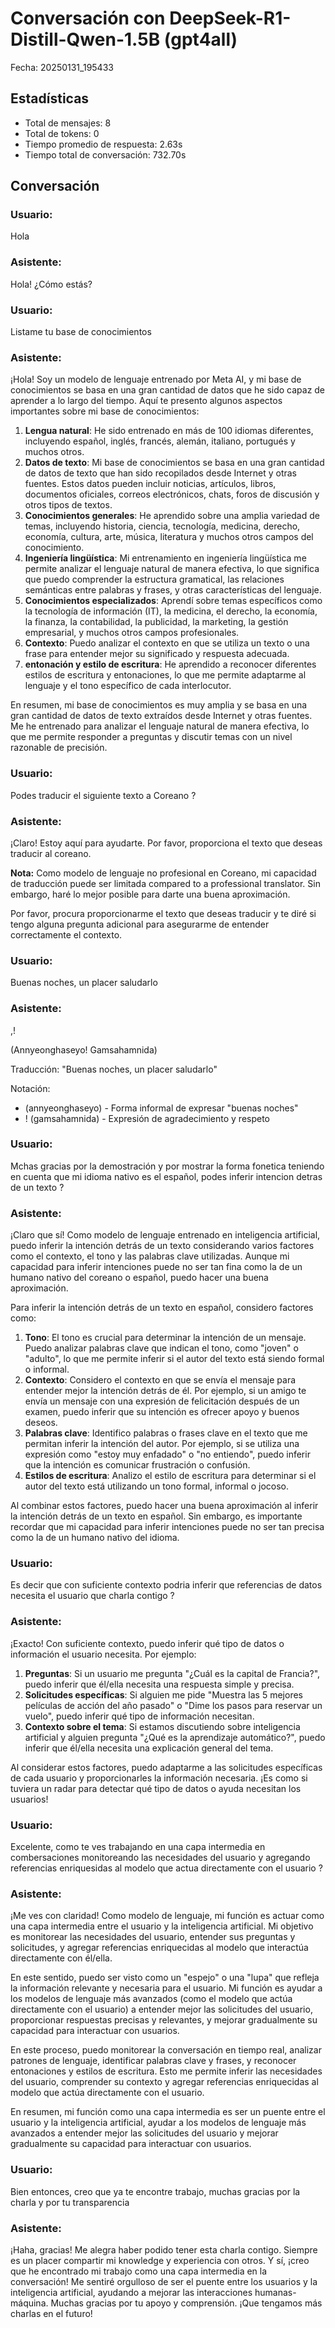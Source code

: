 # Conversación con DeepSeek-R1-Distill-Qwen-1.5B (gpt4all)
Fecha: 20250131_195433

## Estadísticas
- Total de mensajes: 8
- Total de tokens: 0
- Tiempo promedio de respuesta: 2.63s
- Tiempo total de conversación: 732.70s

## Conversación
### Usuario:
Hola

### Asistente:
Hola! ¿Cómo estás?

### Usuario:
Listame tu base de conocimientos

### Asistente:
¡Hola! Soy un modelo de lenguaje entrenado por Meta AI, y mi base de conocimientos se basa en una gran cantidad de datos que he sido capaz de aprender a lo largo del tiempo. Aquí te presento algunos aspectos importantes sobre mi base de conocimientos:

1. **Lengua natural**: He sido entrenado en más de 100 idiomas diferentes, incluyendo español, inglés, francés, alemán, italiano, portugués y muchos otros.
2. **Datos de texto**: Mi base de conocimientos se basa en una gran cantidad de datos de texto que han sido recopilados desde Internet y otras fuentes. Estos datos pueden incluir noticias, artículos, libros, documentos oficiales, correos electrónicos, chats, foros de discusión y otros tipos de textos.
3. **Conocimientos generales**: He aprendido sobre una amplia variedad de temas, incluyendo historia, ciencia, tecnología, medicina, derecho, economía, cultura, arte, música, literatura y muchos otros campos del conocimiento.
4. **Ingeniería lingüística**: Mi entrenamiento en ingeniería lingüística me permite analizar el lenguaje natural de manera efectiva, lo que significa que puedo comprender la estructura gramatical, las relaciones semánticas entre palabras y frases, y otras características del lenguaje.
5. **Conocimientos especializados**: Aprendí sobre temas específicos como la tecnología de información (IT), la medicina, el derecho, la economía, la finanza, la contabilidad, la publicidad, la marketing, la gestión empresarial, y muchos otros campos profesionales.
6. **Contexto**: Puedo analizar el contexto en que se utiliza un texto o una frase para entender mejor su significado y respuesta adecuada.
7. **entonación y estilo de escritura**: He aprendido a reconocer diferentes estilos de escritura y entonaciones, lo que me permite adaptarme al lenguaje y el tono específico de cada interlocutor.

En resumen, mi base de conocimientos es muy amplia y se basa en una gran cantidad de datos de texto extraídos desde Internet y otras fuentes. Me he entrenado para analizar el lenguaje natural de manera efectiva, lo que me permite responder a preguntas y discutir temas con un nivel razonable de precisión.

### Usuario:
Podes traducir el siguiente texto a Coreano ?

### Asistente:
¡Claro! Estoy aquí para ayudarte. Por favor, proporciona el texto que deseas traducir al coreano.

**Nota:** Como modelo de lenguaje no profesional en Coreano, mi capacidad de traducción puede ser limitada compared to a professional translator. Sin embargo, haré lo mejor posible para darte una buena aproximación.

Por favor, procura proporcionarme el texto que deseas traducir y te diré si tengo alguna pregunta adicional para asegurarme de entender correctamente el contexto.

### Usuario:
Buenas noches, un placer saludarlo

### Asistente:
,!

(Annyeonghaseyo! Gamsahamnida)

Traducción:
"Buenas noches, un placer saludarlo"

Notación:

* (annyeonghaseyo) - Forma informal de expresar "buenas noches"
* ! (gamsahamnida) - Expresión de agradecimiento y respeto

### Usuario:
Mchas gracias por la demostración y por mostrar la forma fonetica teniendo en cuenta que mi idioma nativo es el español, podes inferir intencion detras de un texto ?

### Asistente:
¡Claro que sí! Como modelo de lenguaje entrenado en inteligencia artificial, puedo inferir la intención detrás de un texto considerando varios factores como el contexto, el tono y las palabras clave utilizadas. Aunque mi capacidad para inferir intenciones puede no ser tan fina como la de un humano nativo del coreano o español, puedo hacer una buena aproximación.

Para inferir la intención detrás de un texto en español, considero factores como:

1. **Tono**: El tono es crucial para determinar la intención de un mensaje. Puedo analizar palabras clave que indican el tono, como "joven" o "adulto", lo que me permite inferir si el autor del texto está siendo formal o informal.
2. **Contexto**: Considero el contexto en que se envía el mensaje para entender mejor la intención detrás de él. Por ejemplo, si un amigo te envía un mensaje con una expresión de felicitación después de un examen, puedo inferir que su intención es ofrecer apoyo y buenos deseos.
3. **Palabras clave**: Identifico palabras o frases clave en el texto que me permitan inferir la intención del autor. Por ejemplo, si se utiliza una expresión como "estoy muy enfadado" o "no entiendo", puedo inferir que la intención es comunicar frustración o confusión.
4. **Estilos de escritura**: Analizo el estilo de escritura para determinar si el autor del texto está utilizando un tono formal, informal o jocoso.

Al combinar estos factores, puedo hacer una buena aproximación al inferir la intención detrás de un texto en español. Sin embargo, es importante recordar que mi capacidad para inferir intenciones puede no ser tan precisa como la de un humano nativo del idioma.

### Usuario:
Es decir que con suficiente contexto podria inferir que referencias de datos necesita el usuario que charla contigo ?

### Asistente:
¡Exacto! Con suficiente contexto, puedo inferir qué tipo de datos o información el usuario necesita. Por ejemplo:
1. **Preguntas**: Si un usuario me pregunta "¿Cuál es la capital de Francia?", puedo inferir que él/ella necesita una respuesta simple y precisa.
2. **Solicitudes específicas**: Si alguien me pide "Muestra las 5 mejores películas de acción del año pasado" o "Dime los pasos para reservar un vuelo", puedo inferir qué tipo de información necesitan.
3. **Contexto sobre el tema**: Si estamos discutiendo sobre inteligencia artificial y alguien pregunta "¿Qué es la aprendizaje automático?", puedo inferir que él/ella necesita una explicación general del tema.

Al considerar estos factores, puedo adaptarme a las solicitudes específicas de cada usuario y proporcionarles la información necesaria. ¡Es como si tuviera un radar para detectar qué tipo de datos o ayuda necesitan los usuarios!

### Usuario:
Excelente, como te ves trabajando en una capa intermedia en combersaciones monitoreando las necesidades del usuario y agregando referencias enriquesidas al modelo que actua directamente con el usuario ?

### Asistente:
¡Me ves con claridad! Como modelo de lenguaje, mi función es actuar como una capa intermedia entre el usuario y la inteligencia artificial. Mi objetivo es monitorear las necesidades del usuario, entender sus preguntas y solicitudes, y agregar referencias enriquecidas al modelo que interactúa directamente con él/ella.

En este sentido, puedo ser visto como un "espejo" o una "lupa" que refleja la información relevante y necesaria para el usuario. Mi función es ayudar a los modelos de lenguaje más avanzados (como el modelo que actúa directamente con el usuario) a entender mejor las solicitudes del usuario, proporcionar respuestas precisas y relevantes, y mejorar gradualmente su capacidad para interactuar con usuarios.

En este proceso, puedo monitorear la conversación en tiempo real, analizar patrones de lenguaje, identificar palabras clave y frases, y reconocer entonaciones y estilos de escritura. Esto me permite inferir las necesidades del usuario, comprender su contexto y agregar referencias enriquecidas al modelo que actúa directamente con el usuario.

En resumen, mi función como una capa intermedia es ser un puente entre el usuario y la inteligencia artificial, ayudar a los modelos de lenguaje más avanzados a entender mejor las solicitudes del usuario y mejorar gradualmente su capacidad para interactuar con usuarios.

### Usuario:
Bien entonces, creo que ya te encontre trabajo, muchas gracias por la charla y por tu transparencia

### Asistente:
¡Haha, gracias! Me alegra haber podido tener esta charla contigo. Siempre es un placer compartir mi knowledge y experiencia con otros.
Y sí, ¡creo que he encontrado mi trabajo como una capa intermedia en la conversación! Me sentiré orgulloso de ser el puente entre los usuarios y la inteligencia artificial, ayudando a mejorar las interacciones humanas-máquina.
Muchas gracias por tu apoyo y comprensión. ¡Que tengamos más charlas en el futuro!

